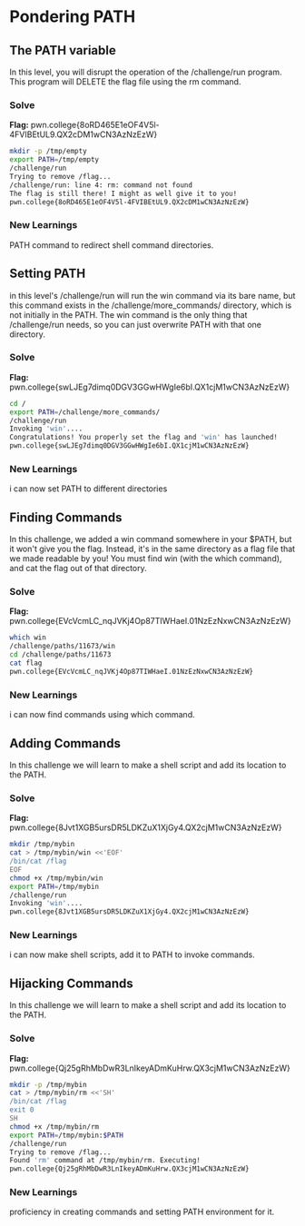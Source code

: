 # Pondering PATH

## The PATH variable

In this level, you will disrupt the operation of the /challenge/run program.
This program will DELETE the flag file using the rm command.
 
### Solve
**Flag:**  pwn.college{8oRD465E1eOF4V5l-4FVIBEtUL9.QX2cDM1wCN3AzNzEzW}

```bash
mkdir -p /tmp/empty
export PATH=/tmp/empty
/challenge/run
Trying to remove /flag...
/challenge/run: line 4: rm: command not found
The flag is still there! I might as well give it to you!
pwn.college{8oRD465E1eOF4V5l-4FVIBEtUL9.QX2cDM1wCN3AzNzEzW}
```

### New Learnings
PATH command to redirect shell command directories.


## Setting PATH

in this level's /challenge/run will run the win command via its bare name, 
but this command exists in the /challenge/more_commands/ directory, 
which is not initially in the PATH. The win command is the only thing that /challenge/run needs,
so you can just overwrite PATH with that one directory.
 
### Solve
**Flag:**  pwn.college{swLJEg7dimq0DGV3GGwHWgIe6bI.QX1cjM1wCN3AzNzEzW}

```bash
cd /
export PATH=/challenge/more_commands/
/challenge/run
Invoking 'win'....
Congratulations! You properly set the flag and 'win' has launched!
pwn.college{swLJEg7dimq0DGV3GGwHWgIe6bI.QX1cjM1wCN3AzNzEzW}
```

### New Learnings
i can now set PATH to different directories


## Finding Commands

In this challenge, we added a win command somewhere in your $PATH,
but it won't give you the flag. Instead, it's in the same directory as a flag file that we made readable by you! You must find win (with the which command),
and cat the flag out of that directory.
 
### Solve
**Flag:**  pwn.college{EVcVcmLC_nqJVKj4Op87TIWHaeI.01NzEzNxwCN3AzNzEzW}

```bash
which win
/challenge/paths/11673/win
cd /challenge/paths/11673
cat flag
pwn.college{EVcVcmLC_nqJVKj4Op87TIWHaeI.01NzEzNxwCN3AzNzEzW}
```

### New Learnings
i can now find commands using which command.


## Adding Commands

In this challenge we will learn to make a shell script and add its location to the PATH.
 
### Solve
**Flag:**  pwn.college{8Jvt1XGB5ursDR5LDKZuX1XjGy4.QX2cjM1wCN3AzNzEzW}

```bash
mkdir /tmp/mybin
cat > /tmp/mybin/win <<'EOF'
/bin/cat /flag
EOF
chmod +x /tmp/mybin/win
export PATH=/tmp/mybin
/challenge/run
Invoking 'win'....
pwn.college{8Jvt1XGB5ursDR5LDKZuX1XjGy4.QX2cjM1wCN3AzNzEzW}
```

### New Learnings
i can now make shell scripts, add it to PATH to invoke commands.


## Hijacking Commands

In this challenge we will learn to make a shell script and add its location to the PATH.
 
### Solve
**Flag:**  pwn.college{Qj25gRhMbDwR3LnIkeyADmKuHrw.QX3cjM1wCN3AzNzEzW}

```bash
mkdir -p /tmp/mybin
cat > /tmp/mybin/rm <<'SH'
/bin/cat /flag
exit 0
SH
chmod +x /tmp/mybin/rm
export PATH=/tmp/mybin:$PATH
/challenge/run
Trying to remove /flag...
Found 'rm' command at /tmp/mybin/rm. Executing!
pwn.college{Qj25gRhMbDwR3LnIkeyADmKuHrw.QX3cjM1wCN3AzNzEzW}
```

### New Learnings
proficiency in creating commands and setting PATH environment for it.


